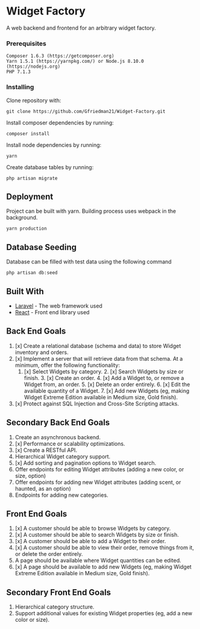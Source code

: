 # Widget Factory

A web backend and frontend for an arbitrary widget factory.

### Prerequisites

```
Composer 1.6.3 (https://getcomposer.org)
Yarn 1.5.1 (https://yarnpkg.com/) or Node.js 8.10.0 (https://nodejs.org)
PHP 7.1.3
```

### Installing

Clone repository with:

```
git clone https://github.com/Gfriedman21/Widget-Factory.git
```
Install composer dependencies by running:
```
composer install
```

Install node dependencies by running:
```
yarn
```

Create database tables by running:
```
php artisan migrate
```

## Deployment

Project can be built with yarn. Building process uses webpack in the background.
```
yarn production
```

## Database Seeding

Database can be filled with test data using the following command
```
php artisan db:seed
```

## Built With

* [Laravel](https://laravel.com/) - The web framework used
* [React](https://reactjs.org/) - Front end library used

## Back End Goals
1.  [x] Create a relational database (schema and data) to store Widget inventory and orders. 
2.  [x] Implement a server that will retrieve data from that schema. At a minimum, offer the
following functionality:
    1. [x] Select Widgets by category.
		2. [x] Search Widgets by size or finish.
		3. [x] Create an order.
		4. [x] Add a Widget to, or remove a Widget from, an order.
		5. [x] Delete an order entirely.
		6. [x] Edit the available quantity of a Widget.
		7. [x] Add new Widgets (eg, making Widget Extreme Edition available in Medium size,
Gold finish).
3. [x] Protect against SQL Injection and Cross-Site Scripting attacks.

## Secondary Back End Goals
1. Create an asynchronous backend.
2. [x] Performance or scalability optimizations.
3. [x] Create a RESTful API.
4. Hierarchical Widget category support.
5. [x] Add sorting and pagination options to Widget search.
6. Offer endpoints for editing Widget attributes (adding a new color, or size, option)
7. Offer endpoints for adding new Widget attributes (adding scent, or haunted, as an
option)
8. Endpoints for adding new categories.

## Front End Goals
1. [x] A customer should be able to browse Widgets by category.
2. [x] A customer should be able to search Widgets by size or finish.
3. [x] A customer should be able to add a Widget to their order.
4. [x] A customer should be able to view their order, remove things from it, or delete the order
entirely.
5. A page should be available where Widget quantities can be edited.
6. [x] A page should be available to add new Widgets (eg, making Widget Extreme Edition
available in Medium size, Gold finish).

## Secondary Front End Goals
1. Hierarchical category structure.
2. Support additional values for existing Widget properties (eg, add a new color or size).
